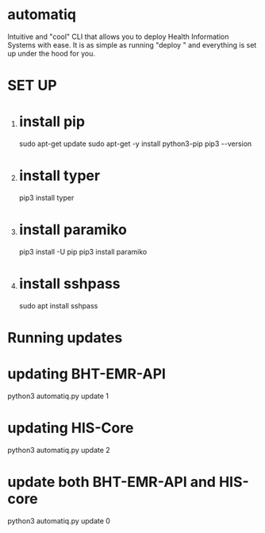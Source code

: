 # automatiq
Intuitive and "cool" CLI that allows you to deploy Health Information Systems with ease. It is as simple as running "deploy <app>" and everything is set up under the hood for you. 


# SET UP
1. # install pip
   sudo apt-get update
   sudo apt-get -y install python3-pip
   pip3 --version

2. # install typer
   pip3 install typer
3. # install paramiko
   pip3 install -U pip
   pip3 install paramiko
   
4. # install sshpass
   sudo apt install sshpass


# Running updates
# updating BHT-EMR-API
  python3 automatiq.py update 1
# updating HIS-Core
  python3 automatiq.py update 2
# update both BHT-EMR-API and HIS-core
  python3 automatiq.py update 0
